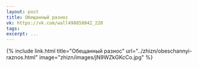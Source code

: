 ```yaml
---
layout: post
title: Обещанный разнос
vk: https://vk.com/wall498858042_220
tags: 
excerpt: ...
---
```

{% include link.html title="Обещанный разнос" url="../zhizn/obeschannyi-raznos.html" image="zhizn/images/jN9WZkGKcCo.jpg" %}